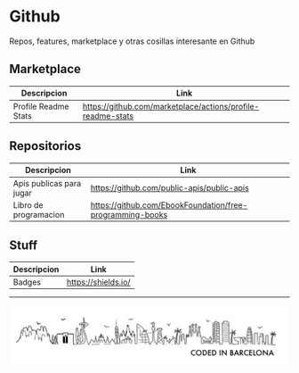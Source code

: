 # Github

Repos, features, marketplace y otras cosillas interesante en Github

## Marketplace

| Descripcion | Link |  
|--------------------------|--------------------------------------------|  
| Profile Readme Stats | https://github.com/marketplace/actions/profile-readme-stats |  

## Repositorios

| Descripcion | Link |  
|--------------------------|--------------------------------------------|  
| Apis publicas para jugar | https://github.com/public-apis/public-apis |  
| Libro de programacion    | https://github.com/EbookFoundation/free-programming-books |  

## Stuff

| Descripcion | Link |  
|--------------------------|--------------------------------------------|  
| Badges | https://shields.io/ |  

---
<!-- Pit i Collons -->
![Coded In Barcelona](https://raw.githubusercontent.com/leguim-repo/leguim-repo/master/img/currentfooter.png)
